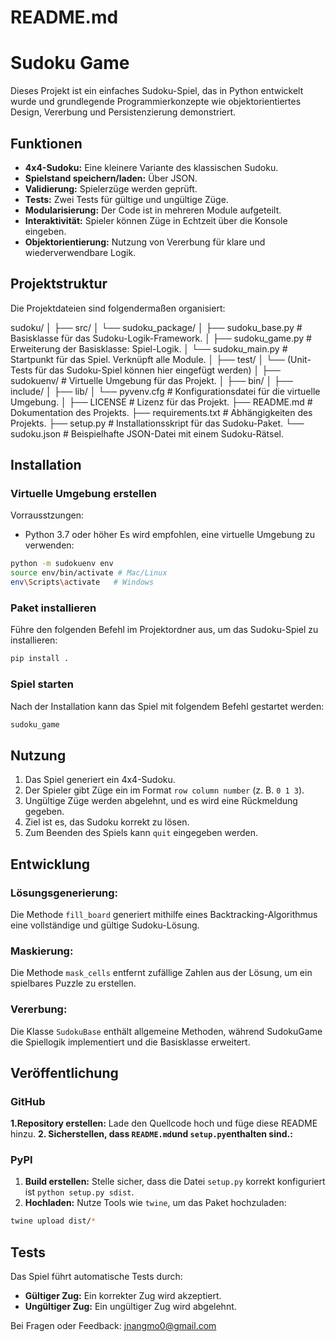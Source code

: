 # README.md

# Sudoku Game

Dieses Projekt ist ein einfaches Sudoku-Spiel, das in Python entwickelt wurde und grundlegende Programmierkonzepte wie objektorientiertes Design, Vererbung und Persistenzierung demonstriert.

## Funktionen
- **4x4-Sudoku:** Eine kleinere Variante des klassischen Sudoku.
- **Spielstand speichern/laden:** Über JSON.
- **Validierung:** Spielerzüge werden geprüft.
- **Tests:** Zwei Tests für gültige und ungültige Züge.
- **Modularisierung:** Der Code ist in mehreren Module aufgeteilt.
- **Interaktivität:** Spieler können Züge in Echtzeit über die Konsole eingeben.
- **Objektorientierung:** Nutzung von Vererbung für klare und wiederverwendbare Logik.


## Projektstruktur
Die Projektdateien sind folgendermaßen organisiert:

sudoku/
│
├── src/
│   └── sudoku_package/
│       ├── sudoku_base.py      # Basisklasse für das Sudoku-Logik-Framework.
│       ├── sudoku_game.py      # Erweiterung der Basisklasse: Spiel-Logik.
│       └── sudoku_main.py      # Startpunkt für das Spiel. Verknüpft alle Module.
│
├── test/
│   └── (Unit-Tests für das Sudoku-Spiel können hier eingefügt werden)
│
├── sudokuenv/                  # Virtuelle Umgebung für das Projekt.
│   ├── bin/
│   ├── include/
│   ├── lib/
│   └── pyvenv.cfg              # Konfigurationsdatei für die virtuelle Umgebung.
│
├── LICENSE                     # Lizenz für das Projekt.
├── README.md                   # Dokumentation des Projekts.
├── requirements.txt            # Abhängigkeiten des Projekts.
├── setup.py                    # Installationsskript für das Sudoku-Paket.
└── sudoku.json                 # Beispielhafte JSON-Datei mit einem Sudoku-Rätsel.


## Installation
### Virtuelle Umgebung erstellen
Vorrausstzungen: 
- Python 3.7 oder höher
Es wird empfohlen, eine virtuelle Umgebung zu verwenden:
```bash
python -m sudokuenv env
source env/bin/activate # Mac/Linux
env\Scripts\activate   # Windows
```

### Paket installieren
Führe den folgenden Befehl im Projektordner aus, um das Sudoku-Spiel zu installieren:
```bash
pip install .
```

### Spiel starten
Nach der Installation kann das Spiel mit folgendem Befehl gestartet werden:
```bash
sudoku_game
```

## Nutzung
1. Das Spiel generiert ein 4x4-Sudoku.
2. Der Spieler gibt Züge ein im Format `row column number` (z. B. `0 1 3`).
3. Ungültige Züge werden abgelehnt, und es wird eine Rückmeldung gegeben.
4. Ziel ist es, das Sudoku korrekt zu lösen.
5. Zum Beenden des Spiels kann `quit` eingegeben werden.

## Entwicklung
### Lösungsgenerierung:
 Die Methode `fill_board` generiert mithilfe eines Backtracking-Algorithmus eine vollständige und gültige Sudoku-Lösung.
### Maskierung: 
Die Methode `mask_cells` entfernt zufällige Zahlen aus der Lösung, um ein spielbares Puzzle zu erstellen.
### Vererbung: 
Die Klasse `SudokuBase` enthält allgemeine Methoden, während SudokuGame die Spiellogik implementiert und die Basisklasse erweitert.


## Veröffentlichung
### GitHub
**1.Repository erstellen:** Lade den Quellcode hoch und füge diese README hinzu.
**2. Sicherstellen, dass `README.md`und `setup.py`enthalten sind.:** 

### PyPI
1. **Build erstellen:** Stelle sicher, dass die Datei `setup.py` korrekt konfiguriert ist 
`python setup.py sdist`.
2. **Hochladen:** Nutze Tools wie `twine`, um das Paket hochzuladen:
```bash
twine upload dist/*
```

## Tests
Das Spiel führt automatische Tests durch:
- **Gültiger Zug:** Ein korrekter Zug wird akzeptiert.
- **Ungültiger Zug:** Ein ungültiger Zug wird abgelehnt.

Bei Fragen oder Feedback: jnangmo0@gmail.com